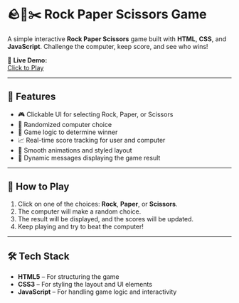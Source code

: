 
# 🪨📄✂️ Rock Paper Scissors Game

A simple interactive **Rock Paper Scissors** game built with **HTML**, **CSS**, and **JavaScript**. Challenge the computer, keep score, and see who wins!

🔗 **Live Demo:**  
[Click to Play](https://codemaverick12.github.io/ROCK-PAPER-SCISSOR-GAME/)

---

## 📌 Features

- 🎮 Clickable UI for selecting Rock, Paper, or Scissors
- 🤖 Randomized computer choice
- 🧠 Game logic to determine winner
- 📈 Real-time score tracking for user and computer
- 🎨 Smooth animations and styled layout
- 📢 Dynamic messages displaying the game result

---

## 🧠 How to Play

1. Click on one of the choices: **Rock**, **Paper**, or **Scissors**.
2. The computer will make a random choice.
3. The result will be displayed, and the scores will be updated.
4. Keep playing and try to beat the computer!

---

## 🛠️ Tech Stack

- **HTML5** – For structuring the game
- **CSS3** – For styling the layout and UI elements
- **JavaScript** – For handling game logic and interactivity

